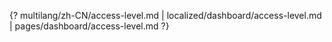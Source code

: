 {? multilang/zh-CN/access-level.md | localized/dashboard/access-level.md | pages/dashboard/access-level.md ?}
